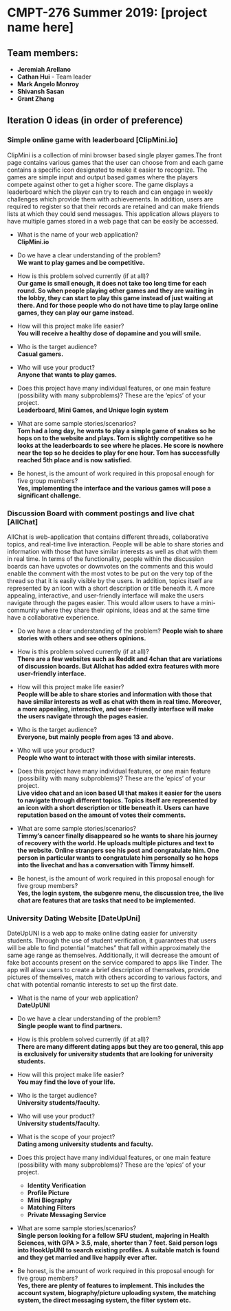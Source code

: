 # CMPT-276 Summer 2019: [project name here]

## Team members:
* **Jeremiah Arellano**
* **Cathan Hui** - Team leader
* **Mark Angelo Monroy**
* **Shivansh Sasan**
* **Grant Zhang**

## Iteration 0 ideas (in order of preference)

### Simple online game with leaderboard [ClipMini.io]  
ClipMini is a collection of mini browser based single player games.The front page contains various games that the user can choose from and each game contains a specific icon designated to make it easier to recognize. The games are simple input and output based games where the players compete against other to get a higher score. The game displays a leaderboard which the player can try to reach and can engage in weekly challenges which provide them with achievements. In addition, users are required to register so that their records are retained and can make friends lists at which they could send messages. This application allows players to have multiple games stored in a web page that can be easily be accessed.

* What is the name of your web application?  
**ClipMini.io**

* Do we have a clear understanding of the problem?  
**We want to play games and be competitive.**

* How is this problem solved currently (if at all)?  
  **Our game is small enough, it does not take too long time for each round. So when people playing other games and they are waiting in the lobby, they can start to play this game instead of just waiting at there. And for those people who do not have time to play large online games, they can play our game instead.**

* How will this project make life easier?  
**You will receive a healthy dose of dopamine and you will smile.**

* Who is the target audience?  
**Casual gamers.**

* Who will use your product?  
**Anyone that wants to play games.**

* Does this project have many individual features, or one main feature (possibility with many subproblems)? These are the ‘epics’ of your project.  
  **Leaderboard, Mini Games, and Unique login system**

* What are some sample stories/scenarios?  
  **Tom had a long day, he wants to play a simple game of snakes so he hops on to the website and plays. Tom is slightly competitive so he looks at the leaderboards to see where he places. He score is nowhere near the top so he decides to play for one hour. Tom has successfully reached 5th place and is now satisfied.**

* Be honest, is the amount of work required in this proposal enough for five group members?  
**Yes, implementing the interface and the various games will pose a significant challenge.**


### Discussion Board with comment postings and live chat [AllChat]  
AllChat is web-application that contains different threads, collaborative topics, and real-time live interaction. People will be able to share stories and information with those that have similar interests as well as chat with them in real time. In terms of the functionality, people within the discussion boards can have upvotes or downvotes on the comments and this would enable the comment with the most votes to be put on the very top of the thread so that it is easily visible by the users. In addition, topics itself are represented by an icon with a short description or title beneath it. A more appealing, interactive, and user-friendly interface will make the users navigate through the pages easier. This would allow users to have a mini-community where they share their opinions, ideas and at the same time have a collaborative experience.  

* Do we have a clear understanding of the problem?
**People wish to share stories with others and see others opinions.**

* How is this problem solved currently (if at all)?  
**There are a few websites such as Reddit and 4chan that are variations of discussion boards. But Allchat has added extra features with more user-friendly interface.**

* How will this project make life easier?  
**People will be able to share stories and information with those that have similar interests as well as chat with them in real time. Moreover, a more appealing, interactive, and user-friendly interface will make the users navigate through the pages easier.** 

* Who is the target audience?  
**Everyone, but mainly people from ages 13 and above.**

* Who will use your product?  
**People who want to interact with those with similar interests.**

* Does this project have many individual features, or one main feature (possibility with many subproblems)? These are the ‘epics’ of your project.  
**Live video chat and an icon based UI that makes it easier for the users to navigate through different topics. Topics itself are represented by an icon with a short description or title beneath it. Users can have reputation based on the amount of votes their comments.**

* What are some sample stories/scenarios?  
**Timmy’s cancer finally disappeared so he wants to share his journey of recovery with the world. He uploads multiple pictures and text to the website. Online strangers see his post and congratulate him. One person in particular wants to congratulate him personally so he hops into the livechat and has a conversation with Timmy himself.**

* Be honest, is the amount of work required in this proposal enough for five group members?  
**Yes, the login system, the subgenre menu, the discussion tree, the live chat are features that are tasks that need to be implemented.**

### University Dating Website [DateUpUni]    
DateUpUNI is a web app to make online dating easier for university students. Through the use of student verification, it guarantees that users will be able to find potential “matches” that fall within approximately the same age range as themselves. Additionally, it will decrease the amount of fake bot accounts present on the service compared to apps like Tinder. The app will allow users to create a brief description of themselves, provide pictures of themselves, match with others according to various factors, and chat with potential romantic interests to set up the first date.

* What is the name of your web application?  
**DateUpUNI**

* Do we have a clear understanding of the problem?  
**Single people want to find partners.**

* How is this problem solved currently (if at all)?  
**There are many different dating apps but they are too general, this app is exclusively for university students that are looking for university students.**

* How will this project make life easier?  
**You may find the love of your life.**

* Who is the target audience?  
**University students/faculty.**

* Who will use your product?  
**University students/faculty.**

* What is the scope of your project?  
**Dating among university students and faculty.**

* Does this project have many individual features, or one main feature (possibility with many subproblems)? These are the ‘epics’ of your project.  
  * **Identity Verification**
  * **Profile Picture**
  * **Mini Biography**
  * **Matching Filters**
  * **Private Messaging Service**

* What are some sample stories/scenarios?  
**Single person looking for a fellow SFU student, majoring in Health Sciences, with GPA > 3.5, male, shorter than 7 feet. Said person logs into HookUpUNI to search existing profiles. A suitable match is found and they get married and live happily ever after.**

* Be honest, is the amount of work required in this proposal enough for five group members?  
**Yes, there are plenty of features to implement. This includes the account system, biography/picture uploading system, the matching system, the direct messaging system, the filter system etc.**
